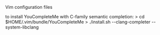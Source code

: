 Vim configuration files

to install YouCompleteMe with C-family semantic completion:
    > cd $HOME/.vim/bundle/YouCompleteMe
    > ./install.sh --clang-completer --system-libclang
